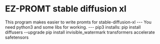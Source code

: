 <h1>EZ-PROMT stable diffusion xl</h1>
This program makes easier to write promts for stable-diffusion-xl
---
<INFO>
You need python3 and some libs for working.
---
pip3 installs:
pip install diffusers --upgrade
pip install invisible_watermark transformers accelerate safetensors 
